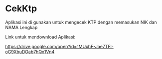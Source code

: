 # CekKtp

Aplikasi ini di gunakan untuk mengecek KTP dengan memasukan NIK dan NAMA Lengkap

Link untuk mendownload Aplikasi:

https://drive.google.com/open?id=1MUxhF-Jae7TFl-oG9XbuDOab7hQx1Vn4
